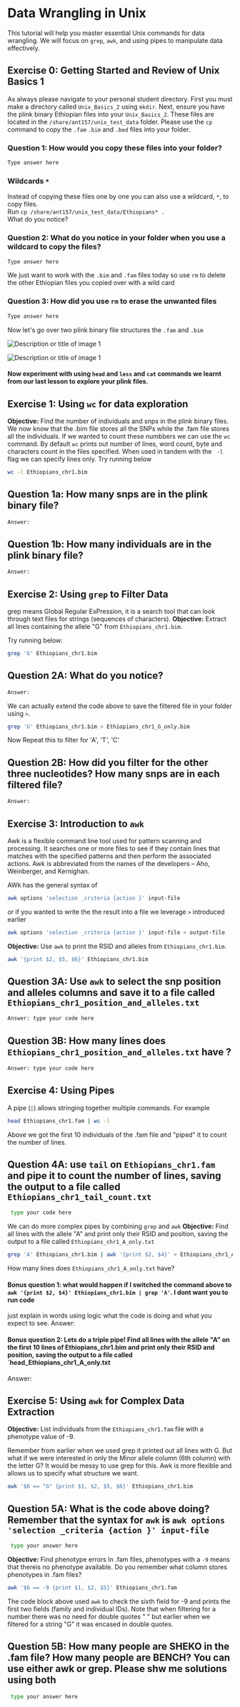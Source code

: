  
# Data Wrangling in Unix

This tutorial will help you master essential Unix commands for data wrangling. We will focus on `grep`, `awk`, and using pipes to manipulate data effectively. 

## Exercise 0: Getting Started and Review of Unix Basics 1
As always please navigate to your personal student directory. 
First you must make a directory called `Unix_Basics_2` using `mkdir`. Next, ensure you have the plink binary Ethiopian files into your `Unix_Basics_2`.  These files are located
in the `/share/ant157/unix_test_data` folder. Please use the `cp` command to copy the `.fam` `.bim` and `.bed` files into your folder. 

### Question 1: How would you copy these files into your folder?
```bash
Type answer here
```

### Wildcards `*`

Instead of copying these files one by one you can also use a wildcard, `*`, to copy files.  
Run `cp /share/ant157/unix_test_data/Ethiopians* .`  
What do you notice? 

### Question 2: What do you notice in your folder when you use a wildcard to copy the files? 
```bash
Type answer here
```

We just want to work with the `.bim` and `.fam` files today so use `rm` to delete the other Ethiopian files you copied over with a wild card

### Question 3: How did you use `rm` to erase the unwanted files
```bash
Type answer here
```
Now let's go over two plink binary file structures the `.fam` and `.bim` 

![Description or title of image 1](bim_file.png)


![Description or title of image 1](fam_file.png)

#### Now experiment with using `head` and  `less` and `cat` commands we learnt from our last lesson to explore your plink files. 

## Exercise 1: Using `wc` for data exploration

**Objective:** Find the number of individuals and snps in the plink binary files.
We now know that the .bim file stores all the SNPs while the .fam file stores all the individuals. If we wanted to count these numbbers we can use the `wc` command. By default `wc` prints out number of lines, word count, byte and characters count in the files specified. When used in tandem with the ` -l` flag we can specify lines only. Try running below

```bash
wc -l Ethiopians_chr1.bim
```
## Question 1a: How many snps are in the plink binary file?

```bash
Answer:
```
## Question 1b: How many individuals are in the plink binary file?

```bash
Answer: 
```

## Exercise 2: Using `grep` to Filter Data

grep means Global Regular ExPression, it is a search tool that can look through text files for strings (sequences of characters).
**Objective:** Extract all lines containing the allele "G" from `Ethiopians_chr1.bim`.

Try running below:

```bash
grep 'G' Ethiopians_chr1.bim
```
## Question 2A: What do you notice?
```bash
Answer: 
```
We can actually extend the code above to save the filtered file in your folder using `>`. 

```bash
grep 'G' Ethiopians_chr1.bim > Ethiopians_chr1_G_only.bim
```
Now Repeat this to filter for 'A', 'T', 'C'

## Question 2B: How did you filter for the other three nucleotides? How many snps are in each filtered file?
```bash
Answer: 
```

## Exercise 3: Introduction to `awk`
Awk is a flexible command line tool used for pattern scanning and processing. It searches one or more files to see if they contain lines that matches with the specified patterns and then perform the associated actions. Awk is abbreviated from the names of the developers – Aho, Weinberger, and Kernighan. 

AWk has the general syntax of

```bash
awk options 'selection _criteria {action }' input-file 
```
or if you wanted to write the the result into a file we leverage `>` introduced earlier

```bash
awk options 'selection _criteria {action }' input-file > output-file
```

**Objective:** Use `awk` to print the RSID and alleles from `Ethiopians_chr1.bim`.

```bash
awk '{print $2, $5, $6}' Ethiopians_chr1.bim
```
## Question 3A: Use `awk` to select the snp position and alleles columns and save it to a file called `Ethiopians_chr1_position_and_alleles.txt`

```bash
Answer: type your code here
```
## Question 3B: How many lines does `Ethiopians_chr1_position_and_alleles.txt` have ?

```bash
Answer: type your code here
```
## Exercise 4:  Using Pipes
A pipe (`|`) allows stringing together multiple commands. For example

```bash
head Ethiopians_chr1.fam | wc -l
```
Above we got the first 10 individuals of the .fam file and "piped" it to count the number of lines.

## Question 4A: use `tail` on `Ethiopians_chr1.fam` and pipe it to count the number of lines, saving the output to a file called `Ethiopians_chr1_tail_count.txt`

```bash
 type your code here
```
We can do more complex pipes by combining `grep` and `awk` 
**Objective:** Find all lines with the allele "A" and print only their RSID and position, saving the output to a file called `Ethiopians_chr1_A_only.txt`

```bash
grep 'A' Ethiopians_chr1.bim | awk '{print $2, $4}' > Ethiopians_chr1_A_only.txt
```

How many lines does `Ethiopians_chr1_A_only.txt` have?

#### Bonus question 1: what would happen if I switched the command above to `awk '{print $2, $4}' Ethiopians_chr1.bim | grep 'A'`. I dont want you to run code  
just explain in words using logic what the code is doing and what you expect to see.
Answer:

#### Bonus question 2: Lets do a triple pipe! Find all lines with the allele "A" on the first 10 lines of Ethiopians_chr1.bim  and print only their RSID and position, saving the output to a file called `head_Ethiopians_chr1_A_only.txt
Answer:

## Exercise 5: Using `awk` for Complex Data Extraction

**Objective:** List individuals from the `Ethiopians_chr1.fam` file with a phenotype value of -9.

Remember from earlier when we used grep it printed out all lines with G. But what if we were interested in only the Minor allele column (6th column) with the letter G? It would be messy to use grep for this. Awk is more flexible and allows us to specify what structure we want.

```bash
awk '$6 == "G" {print $1, $2, $5, $6}' Ethiopians_chr1.bim
```
## Question 5A: What is the code above doing? Remember that the syntax for `awk` is `awk options 'selection _criteria {action }' input-file`

```bash
 type your answer here
```
**Objective:** Find phenotype errors 
In .fam files, phenotypes with a `-9` means that thereis no phenotype available. Do you remember what column stores phenotypes in .fam files? 

```bash
awk '$6 == -9 {print $1, $2, $5}' Ethiopians_chr1.fam
```
The code block above used `awk` to check the sixth field for -9 and prints the first two fields (family and individual IDs). 
Note that when filtering for a number there was no need for double quotes " " but earlier when we filtered for a string "G" it was encased in double quotes.

## Question 5B: How many people are SHEKO in the .fam file? How many people are BENCH? You can use either awk or grep. Please shw me solutions using both

```bash
 type your answer here
```


 
